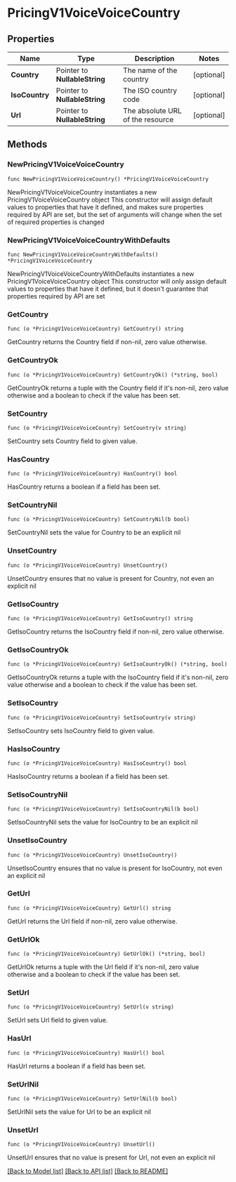 # PricingV1VoiceVoiceCountry

## Properties

Name | Type | Description | Notes
------------ | ------------- | ------------- | -------------
**Country** | Pointer to **NullableString** | The name of the country | [optional] 
**IsoCountry** | Pointer to **NullableString** | The ISO country code | [optional] 
**Url** | Pointer to **NullableString** | The absolute URL of the resource | [optional] 

## Methods

### NewPricingV1VoiceVoiceCountry

`func NewPricingV1VoiceVoiceCountry() *PricingV1VoiceVoiceCountry`

NewPricingV1VoiceVoiceCountry instantiates a new PricingV1VoiceVoiceCountry object
This constructor will assign default values to properties that have it defined,
and makes sure properties required by API are set, but the set of arguments
will change when the set of required properties is changed

### NewPricingV1VoiceVoiceCountryWithDefaults

`func NewPricingV1VoiceVoiceCountryWithDefaults() *PricingV1VoiceVoiceCountry`

NewPricingV1VoiceVoiceCountryWithDefaults instantiates a new PricingV1VoiceVoiceCountry object
This constructor will only assign default values to properties that have it defined,
but it doesn't guarantee that properties required by API are set

### GetCountry

`func (o *PricingV1VoiceVoiceCountry) GetCountry() string`

GetCountry returns the Country field if non-nil, zero value otherwise.

### GetCountryOk

`func (o *PricingV1VoiceVoiceCountry) GetCountryOk() (*string, bool)`

GetCountryOk returns a tuple with the Country field if it's non-nil, zero value otherwise
and a boolean to check if the value has been set.

### SetCountry

`func (o *PricingV1VoiceVoiceCountry) SetCountry(v string)`

SetCountry sets Country field to given value.

### HasCountry

`func (o *PricingV1VoiceVoiceCountry) HasCountry() bool`

HasCountry returns a boolean if a field has been set.

### SetCountryNil

`func (o *PricingV1VoiceVoiceCountry) SetCountryNil(b bool)`

 SetCountryNil sets the value for Country to be an explicit nil

### UnsetCountry
`func (o *PricingV1VoiceVoiceCountry) UnsetCountry()`

UnsetCountry ensures that no value is present for Country, not even an explicit nil
### GetIsoCountry

`func (o *PricingV1VoiceVoiceCountry) GetIsoCountry() string`

GetIsoCountry returns the IsoCountry field if non-nil, zero value otherwise.

### GetIsoCountryOk

`func (o *PricingV1VoiceVoiceCountry) GetIsoCountryOk() (*string, bool)`

GetIsoCountryOk returns a tuple with the IsoCountry field if it's non-nil, zero value otherwise
and a boolean to check if the value has been set.

### SetIsoCountry

`func (o *PricingV1VoiceVoiceCountry) SetIsoCountry(v string)`

SetIsoCountry sets IsoCountry field to given value.

### HasIsoCountry

`func (o *PricingV1VoiceVoiceCountry) HasIsoCountry() bool`

HasIsoCountry returns a boolean if a field has been set.

### SetIsoCountryNil

`func (o *PricingV1VoiceVoiceCountry) SetIsoCountryNil(b bool)`

 SetIsoCountryNil sets the value for IsoCountry to be an explicit nil

### UnsetIsoCountry
`func (o *PricingV1VoiceVoiceCountry) UnsetIsoCountry()`

UnsetIsoCountry ensures that no value is present for IsoCountry, not even an explicit nil
### GetUrl

`func (o *PricingV1VoiceVoiceCountry) GetUrl() string`

GetUrl returns the Url field if non-nil, zero value otherwise.

### GetUrlOk

`func (o *PricingV1VoiceVoiceCountry) GetUrlOk() (*string, bool)`

GetUrlOk returns a tuple with the Url field if it's non-nil, zero value otherwise
and a boolean to check if the value has been set.

### SetUrl

`func (o *PricingV1VoiceVoiceCountry) SetUrl(v string)`

SetUrl sets Url field to given value.

### HasUrl

`func (o *PricingV1VoiceVoiceCountry) HasUrl() bool`

HasUrl returns a boolean if a field has been set.

### SetUrlNil

`func (o *PricingV1VoiceVoiceCountry) SetUrlNil(b bool)`

 SetUrlNil sets the value for Url to be an explicit nil

### UnsetUrl
`func (o *PricingV1VoiceVoiceCountry) UnsetUrl()`

UnsetUrl ensures that no value is present for Url, not even an explicit nil

[[Back to Model list]](../README.md#documentation-for-models) [[Back to API list]](../README.md#documentation-for-api-endpoints) [[Back to README]](../README.md)


